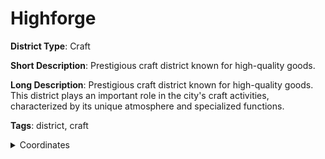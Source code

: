 # Highforge

**District Type**: Craft

**Short Description**: Prestigious craft district known for high-quality goods.

**Long Description**: Prestigious craft district known for high-quality goods. This district plays an important role in the city's craft activities, characterized by its unique atmosphere and specialized functions.

**Tags**: district, craft

<details>
<summary>Coordinates</summary>

- [7418,996]
- [7374,990]
- [7276,916]
- [7172,1028]
- [7144,1054]
- [7026,1110]
- [6980,1220]
- [7024,1320]
- [7060,1336]
- [7014,1576]
- [7050,1678]
- [7036,1746]
- [7098,1784]
- [7168,1756]
- [7198,1802]
- [7418,1812]

</details>
